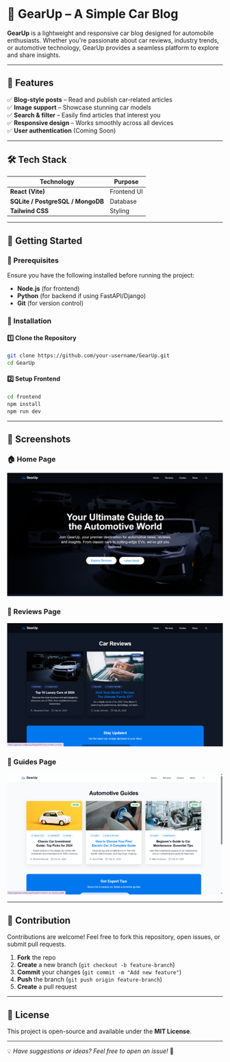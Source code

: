 # 🚗 GearUp – A Simple Car Blog  

**GearUp** is a lightweight and responsive car blog designed for automobile enthusiasts. Whether you're passionate about car reviews, industry trends, or automotive technology, GearUp provides a seamless platform to explore and share insights.  

---

## 📌 Features  

✅ **Blog-style posts** – Read and publish car-related articles  
✅ **Image support** – Showcase stunning car models  
✅ **Search & filter** – Easily find articles that interest you  
✅ **Responsive design** – Works smoothly across all devices  
✅ **User authentication** (Coming Soon)  

---

## 🛠️ Tech Stack  

| Technology | Purpose |
|------------|---------|
| **React (Vite)** | Frontend UI |
| **SQLite / PostgreSQL / MongoDB** | Database |
| **Tailwind CSS** | Styling |

---

## 🚀 Getting Started  

### 🔹 Prerequisites  

Ensure you have the following installed before running the project:  

- **Node.js** (for frontend)  
- **Python** (for backend if using FastAPI/Django)  
- **Git** (for version control)  

### 🔹 Installation  

#### 1️⃣ Clone the Repository  
```bash
git clone https://github.com/your-username/GearUp.git
cd GearUp
```

#### 2️⃣ Setup Frontend  
```bash
cd frontend
npm install
npm run dev
```

---

## 🎨 Screenshots  

### 🏠 Home Page  
![Home Page](https://github.com/Vishwas-Chakilam/GearUp/blob/main/Extra/Screenshot%202025-04-03%20191416.png)  

### 📝 Reviews Page  
![Reviews Page](https://github.com/Vishwas-Chakilam/GearUp/blob/main/Extra/Screenshot%202025-04-03%20191435.png)  

### 📖 Guides Page  
![Guides Page](https://github.com/Vishwas-Chakilam/GearUp/blob/main/Extra/Screenshot%202025-04-03%20191455.png)  


---

## 🤝 Contribution  

Contributions are welcome! Feel free to fork this repository, open issues, or submit pull requests.  

1. **Fork** the repo  
2. **Create** a new branch (`git checkout -b feature-branch`)  
3. **Commit** your changes (`git commit -m "Add new feature"`)  
4. **Push** the branch (`git push origin feature-branch`)  
5. **Create** a pull request  

---

## 📜 License  

This project is open-source and available under the **MIT License**.  

---

💡 *Have suggestions or ideas? Feel free to open an issue!* 🚀  
